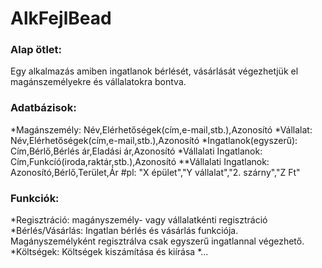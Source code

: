 # AlkFejlBead

### Alap ötlet:

Egy alkalmazás amiben ingatlanok bérlését, vásárlását végezhetjük el magánszemélyekre és vállalatokra bontva.

### Adatbázisok:

*Magánszemély: Név,Elérhetőségek(cím,e-mail,stb.),Azonosító
*Vállalat: Név,Elérhetőségek(cím,e-mail,stb.),Azonosító
*Ingatlanok(egyszerű): Cím,Bérlő,Bérlés ár,Eladási ár,Azonosító
*Vállalati Ingatlanok: Cím,Funkcíó(iroda,raktár,stb.),Azonosító
**Vállalati Ingatlanok: Azonosító,Bérlő,Terület,Ár #pl: "X épület","Y vállalat","2. szárny","Z Ft"

### Funkciók:

*Regisztráció: magányszemély- vagy vállalatkénti regisztráció
*Bérlés/Vásárlás: Ingatlan bérlés és vásárlás funkciója. Magányszemélyként regisztrálva csak egyszerű ingatlannal végezhető.
*Költségek: Költségek kiszámítása és kiírása
*...

